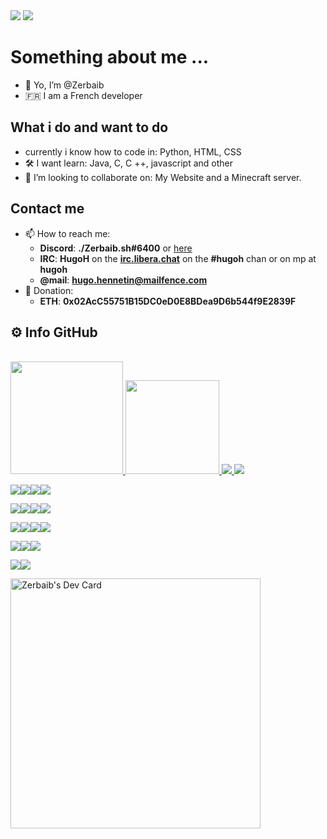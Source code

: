 <img src="https://github-profile-trophy.vercel.app/?username=Zerbaib" />
<img src="https://komarev.com/ghpvc/?username=zerbaib&color=blueviolet" />

# Something about me ...
- 👋 Yo, I’m @Zerbaib
- 🇫🇷 I am a French developer
## What i do and want to do
- currently i know how to code in:
  Python, HTML, CSS
- 🛠 I want learn:
  Java, C, C ++, javascript and other
- 🤝 I’m looking to collaborate on:
  My Website and a Minecraft server.
## Contact me
- 📫 How to reach me:
  - **Discord**: **./Zerbaib.sh#6400** or [here](https://discord.gg/tAaRcaHvxn)
  - **IRC**: **HugoH** on the **[irc.libera.chat](https://libera.chat/)** on the **#hugoh** chan or on mp at **hugoh**
  - **@mail**: **hugo.hennetin@mailfence.com**
- 💸 Donation:
  - **ETH**: **0x02AcC55751B15DC0eD0E8BDea9D6b544f9E2839F**
## ⚙️ Info GitHub
<br>
<a href="https://github.com/Zerbaib">
  <img height="180em" src="https://github-readme-stats-eight-theta.vercel.app/api?username=Zerbaib&show_icons=true&theme=react&include_all_commits=true&locale=fr"/>
  <img height="150em" src="https://github-readme-stats-eight-theta.vercel.app/api/top-langs/?username=Zerbaib&layout=compact&langs_count=8&theme=react&locale=fr"/>
  <img src="https://github-profile-summary-cards.vercel.app/api/cards/profile-details?username=Zerbaib&theme=vue">
</a>

<img src="https://img.shields.io/badge/pypi-3775A9?style=for-the-badge&logo=pypi&logoColor=white">

<img src="https://img.shields.io/badge/PyCharm-000000.svg?&style=for-the-badge&logo=PyCharm&logoColor=white"><img src="https://img.shields.io/badge/sublime_text-%23575757.svg?&style=for-the-badge&logo=sublime-text&logoColor=important"><img src="https://img.shields.io/badge/VSCode-0078D4?style=for-the-badge&logo=visual%20studio%20code&logoColor=white"><img src="https://img.shields.io/badge/Visual_Studio-5C2D91?style=for-the-badge&logo=visual%20studio&logoColor=white">

<img src="https://img.shields.io/badge/CSS3-1572B6?style=for-the-badge&logo=css3&logoColor=white"><img src="https://img.shields.io/badge/HTML5-E34F26?style=for-the-badge&logo=html5&logoColor=white"><img src="https://img.shields.io/badge/Python-FFD43B?style=for-the-badge&logo=python&logoColor=blue"><img src="https://img.shields.io/badge/Scratch-4D97FF?style=for-the-badge&logo=Scratch&logoColor=white">

<img src="https://img.shields.io/badge/Debian-A81D33?style=for-the-badge&logo=debian&logoColor=white"><img src="https://img.shields.io/badge/Ubuntu-E95420?style=for-the-badge&logo=ubuntu&logoColor=white"><img src="https://img.shields.io/badge/Windows-0078D6?style=for-the-badge&logo=windows&logoColor=white"><img src="https://img.shields.io/badge/Android-3DDC84?style=for-the-badge&logo=android&logoColor=white">

<img src="https://img.shields.io/badge/GNU%20Bash-4EAA25?style=for-the-badge&logo=GNU%20Bash&logoColor=white"><img src="https://img.shields.io/badge/GIT-E44C30?style=for-the-badge&logo=git&logoColor=white"><img src="https://img.shields.io/badge/windows%20terminal-4D4D4D?style=for-the-badge&logo=windows%20terminal&logoColor=white">

<img src="https://img.shields.io/badge/Brave-FB542B?style=for-the-badge&logo=Brave&logoColor=white"><img src="https://img.shields.io/badge/Tor_Browser-7D4698?style=for-the-badge&logo=Tor-Browser&logoColor=white">

<a href="https://app.daily.dev/zerbaib"><img src="https://api.daily.dev/devcards/2805ed5216264809a12752091e9fb417.png?r=059" width="400" alt="Zerbaib's Dev Card"/></a>
